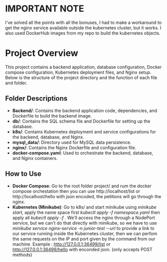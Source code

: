 # IMPORTANT NOTE
I've solved all the points with all the bonuses, I had to make a workaround to get the nginx service available outside the kubernetes cluster, but it works. I also used DockerHub images from my repo to build the kubernetes objects.

# Project Overview

This project contains a backend application, database configuration, Docker compose configuration, Kubernetes deployment files, and Nginx setup. Below is the structure of the project directory and the function of each file and folder.

## Folder Descriptions

- **Backend/**: Contains the backend application code, dependencies, and Dockerfile to build the backend image.
- **db/**: Contains the SQL schema file and Dockerfile for setting up the database.
- **k8s/**: Contains Kubernetes deployment and service configurations for the backend, database, and Nginx.
- **mysql_data/**: Directory used for MySQL data persistence.
- **nginx/**: Contains the Nginx Dockerfile and configuration file.
- **docker-compose.yaml**: Used to orchestrate the backend, database, and Nginx containers.

## How to Use

- **Docker Compose**: Go to the root folder project/ and rum the docker compose orchestation then you can use http://localhost/list or http://localhost/hello with json encoded, the petitions will go through the nginx.
- **Kubernetes (Minikube)**: Go to k8s/ and start minikube using *minikube start*, apply the name space first *kubectl apply -f namespace.yaml* then apply all  *kubectl apply -f .*  We'll access the nginx through a NodePort service, but we can't do that directly with minikube, so we have to use *minikube service nginx-service -n junior-test --url* to provide a link to our service running inside the Kubernetes cluster, then we can perfom the same requests on the IP and port given by the command from our machine. Example : http://127.0.0.1:36499/list or http://127.0.0.1:36499/hello with enconded json. (only accepts POST methods)


